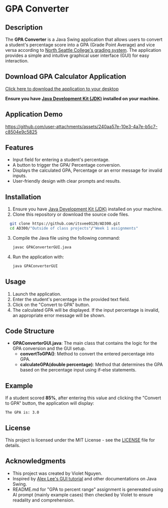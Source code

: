 
# GPA Converter

## Description

The **GPA Converter** is a Java Swing application that allows users to convert a student's percentage score into a GPA (Grade Point Average) and vice versa according to [North Seattle College's grading system](https://northseattle.edu/college-high-school/grading-information). The application provides a simple and intuitive graphical user interface (GUI) for easy interaction.

## Download GPA Calculator Application
[Click here to download the application to your desktop](https://drive.google.com/file/d/1-ZArE0bHxQnwORupzkxEvYLAlfsP4s8t/view?usp=drive_link)

**Ensure you have [Java Development Kit (JDK)](https://www.oracle.com/java/technologies/javase-jdk11-downloads.html) installed on your machine.**

## Application Demo


https://github.com/user-attachments/assets/240aa57e-10e3-4a7e-b5c7-c8504e9c5825


## Features

- Input field for entering a student's percentage.
- A button to trigger the GPA/ Percentage conversion.
- Displays the calculated GPA, Percentage or an error message for invalid inputs.
- User-friendly design with clear prompts and results.

## Installation

1. Ensure you have [Java Development Kit (JDK)](https://www.oracle.com/java/technologies/javase-jdk11-downloads.html) installed on your machine.
2. Clone this repository or download the source code files.

 ```bash
   git clone https://github.com/itsvee0120/AD300.git
   cd AD300/"Outside of class projects"/"Week 1 assignments"
```


3. Compile the Java file using the following command:

   ```bash
   javac GPAConverterGUI.java
   ```

4. Run the application with:

   ```bash
   java GPAConverterGUI
   ```

## Usage

1. Launch the application.
2. Enter the student's percentage in the provided text field.
3. Click on the "Convert to GPA" button.
4. The calculated GPA will be displayed. If the input percentage is invalid, an appropriate error message will be shown.

## Code Structure

- **GPAConverterGUI.java**: The main class that contains the logic for the GPA conversion and the GUI setup.
  - **convertToGPA()**: Method to convert the entered percentage into GPA.
  - **calculateGPA(double percentage)**: Method that determines the GPA based on the percentage input using if-else statements.

## Example

If a student scored **85%**, after entering this value and clicking the "Convert to GPA" button, the application will display:

```
The GPA is: 3.0
```


## License

This project is licensed under the MIT License - see the [LICENSE](LICENSE) file for details.

## Acknowledgments

- This project was created by Violet Nguyen.
- Inspired by [Alex Lee's GUI tutorial](https://www.youtube.com/watch?v=5o3fMLPY7qY.) and other documentations on Java Swing.
- README.md for "GPA to percent range" assignment is genereated using AI prompt (mainly example cases) then checked by Violet to
  ensure readality and comprehension.

